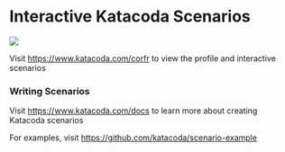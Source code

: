 # Interactive Katacoda Scenarios

[![](http://shields.katacoda.com/katacoda/corfr/count.svg)](https://www.katacoda.com/corfr "Get your profile on Katacoda.com")

Visit https://www.katacoda.com/corfr to view the profile and interactive scenarios

### Writing Scenarios
Visit https://www.katacoda.com/docs to learn more about creating Katacoda scenarios

For examples, visit https://github.com/katacoda/scenario-example
